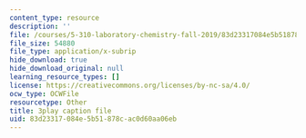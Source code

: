 ```yaml
---
content_type: resource
description: ''
file: /courses/5-310-laboratory-chemistry-fall-2019/83d23317084e5b51878cac0d60aa06eb_dgRLgf4oO2s.vtt
file_size: 54880
file_type: application/x-subrip
hide_download: true
hide_download_original: null
learning_resource_types: []
license: https://creativecommons.org/licenses/by-nc-sa/4.0/
ocw_type: OCWFile
resourcetype: Other
title: 3play caption file
uid: 83d23317-084e-5b51-878c-ac0d60aa06eb
---
```

